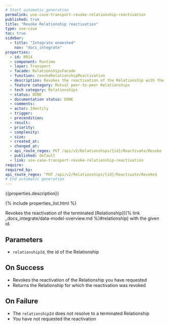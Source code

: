 ```yaml
---
# Start automatic generation
permalink: use-case-transport-revoke-relationship-reactivation
published: true
title: "Revoke Relationship reactivation"
type: use-case
toc: true
sidebar:
  - title: "Integrate enmeshed"
    nav: "docs_integrate"
properties:
  - id: RR14
  - component: Runtime
  - layer: Transport
  - facade: RelationshipsFacade
  - function: revokeRelationshipReactivation
  - description: Revokes the reactivation of the Relationship with the given `relationshipId`.
  - feature category: Mutual peer-to-peer Relationships
  - tech category: Relationships
  - status: DONE
  - documentation status: DONE
  - comments:
  - actor: Identity
  - trigger:
  - precondition:
  - result:
  - priority:
  - complexity:
  - size:
  - created_at:
  - changed_at:
  - api_route_regex: PUT /api/v2/Relationships/{id}/Reactivate/Revoke
  - published: default
  - link: use-case-transport-revoke-relationship-reactivation
require:
required_by:
api_route_regex: ^PUT /api/v2/Relationships/{id}/Reactivate/Revoke$
# End automatic generation
---
```


{{properties.description}}

{% include properties_list.html %}

Revokes the reactivation of the terminated [Relationship]({% link _docs_integrate/data-model-overview.md %}#relationship) with the given id.

## Parameters

- `relationshipId`, the id of the Relationship

## On Success

- Revokes the reactivation of the Relationship you have requested
- Returns the Relationship for which the reactivation was revoked

## On Failure

- The `relationshipId` does not resolve to a terminated Relationship
- You have not requested the reactivation
